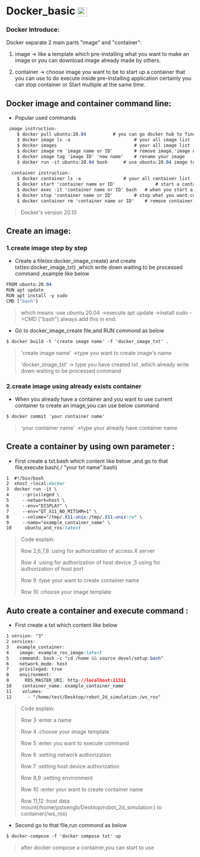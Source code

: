# Docker_basic   <img style="vertical-align:middle;" alt="logo" src="https://www.docker.com/wp-content/uploads/2022/03/horizontal-logo-monochromatic-white.png" height="25px">
### Docker Introduce:
Docker separate 2 main parts "image" and "container":

 1.  image     -> like a template which pre-installing what you want to make an image or you can download image already made by others.
  
 2.  container -> choose image you want to be to start up a container that  you can use to do execute inside pre-installing application certainly you can                     stop container or Start multiple at the same time.
## Docker image and container command line:
* Popular used commands

```css
 image instruction:
    $ docker pull ubuntu:20.04			# you can go docker hub to find image which already made by others,here use ubuntu:20.04 image
    $ docker image ls -a                        # your all image list 
    $ docker images                             # your all image list
    $ docker image rm 'image name or ID'        # remove image,'image name or ID' please type NAMES or IMAGE ID's front four number ,which can be found in your image list
    $ docker image tag 'image ID' 'new name'    # rename your image
    $ docker run -it ubuntu:20.04 bash		# use ubuntu:20.04 image to create a container
    
  container instruction:
    $ docker container ls -a				# your all container list
    $ docker start 'container name or ID'               # start a container. 'container name or ID' please type NAMES or CONTAINER ID's front four number ,which can be found in your container list
    $ docker exec -it 'container name or ID' bash	# when you start a container,you can access this container
    $ docker stop 'container name or ID'		# stop what you want container 
    $ docker container rm 'container name or ID' 	# remove container,'container name or ID' please type NAMES or IMAGE ID's front four number ,which can be found in your container list
```
> Docker's version 20.10

## Create an image:
### 1.create image step by step 
* Create a file(ex:docker_image_create) and create txt(ex:docker_image_txt) ,which write down waiting to be processed command ,example like below
```css
FROM ubuntu:20.04
RUN apt update
RUN apt install -y sudo
CMD ["bash"]
```
> which means :use ubuntu 20.04  ->execute apt update  ->install sudo  ->CMD ["bash"] always add this in end.

* Go to docker_image_create file,and RUN commond as below
```css
$ docker build -t 'create image name' -f 'docker_image_txt' .
```
> 'create image name' ->type you want to create image's name
> 
> 'docker_image_txt' -> type you have created txt ,which already write down waiting to be processed command
### 2.create image using already exists container
* When you already have a container and you want to use current container to create an image,you can use below command
```css
$ docker commit 'your container name'
```
> 'your container name' ->type your already have container name

## Create a container by using own parameter :
* First create a txt.bash which content like below ,and go to that file,execute bash(./ "your txt name".bash)
```css
1  #!/bin/bash
2  xhost +local:docker
3  docker run -it \
4     --privileged \
5     --network=host \
6     --env="DISPLAY" \
7     --env="QT_X11_NO_MITSHM=1" \
8     --volume="/tmp/.X11-unix:/tmp/.X11-unix:rw" \
9     --name="example_container_name" \
10     ubuntu_and_ros:latest
```
> Code explain:
> 
> Row 2,6,7,8 :using for authorization of access X server 
> 
> Row 4 :using for authorization of host device ,5 using for authorization of host port
>
> Row 9 :type your want to create container name
> 
> Row 10 :choose your image template

## Auto create a container and execute command  :
* First create a txt which content like below 
```css
1 version: "3"
2 services:
3   example_container:
4    image: example_ros_image:latest
5    command: bash -c "cd /home && source devel/setup.bash"
6    network_mode: host
7    privileged: true
8    environment:
9      ROS_MASTER_URI: http://localhost:11311
10    container_name: example_container_name
11    volumes:
12      - "/home/test/Desktop/robot_2d_simulation:/ws_ros"
```
> Code explain:
> 
> Row 3 :enter a name
> 
> Row 4 :choose your image template
>
> Row 5 :enter you want to execute command
> 
> Row 6 :setting network authorization 
> 
> Row 7 :setting host device authorization 
> 
> Row 8,9 :setting environment
> 
> Row 10 :enter your want to create container name
> 
> Row 11,12 :host data mount(/home/pstsengb/Desktop/robot_2d_simulation:) to container(/ws_ros)

* Second go to that file,run commond as below
 ```css
$ docker-compose -f 'docker compose txt' up
```
> after docker compose a container,you can start to use 
> 
